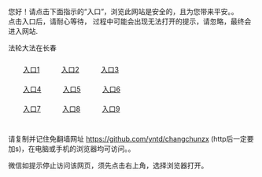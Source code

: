 您好！请点击下面指示的“入口”，浏览此网站是安全的，且为您带来平安。。 <br/>
点击入口后，请耐心等待， 过程中可能会出现无法打开的提示，请忽略，最终会进入网站. </br>

法轮大法在长春<br/>
<div style="padding:10px"><a style="margin:20px" target="_blank" href="https://dkwls4jod0fzs.cloudfront.net/2Qpsp?oyhyiwb" id="ccLink1" rel="nofollow">入口1</a> <a target="_blank" style="margin:20px" href="https://d2xyxys1rov38p.cloudfront.net/2Qpsp?hfrtdwq" id="ccLink2" rel="nofollow">入口2</a> <a style="margin:20px" target="_blank" href="https://d3a941etdu1rzq.cloudfront.net/2Qpsp?vtuftvjd" id="ccLink3" rel="nofollow">入口3</a></div>

<div style="padding:10px" ><a style="margin:20px" target="_blank" href="https://dkwls4jod0fzs.cloudfront.net/2Qpsp?oyhyiwb" id="ccLink4" rel="nofollow">入口4</a> <a style="margin:20px" href="https://d2xyxys1rov38p.cloudfront.net/2Qpsp?hfrtdwq" target="_blank" id="ccLink5" rel="nofollow">入口5</a> <a style="margin:20px" href="https://d3a941etdu1rzq.cloudfront.net/2Qpsp?vtuftvjd" target="_blank" id="ccLink6" rel="nofollow">入口6</a></div>

<div style="padding:10px"><a style="margin:20px" target="_blank" href="https://dkwls4jod0fzs.cloudfront.net/2Qpsp?oyhyiwb" id="ccLink7" rel="nofollow">入口7</a> <a style="margin:20px" href="https://d2xyxys1rov38p.cloudfront.net/2Qpsp?hfrtdwq" target="_blank" id="ccLink8" rel="nofollow">入口8</a> <a style="margin:20px" target="_blank" href="https://d3a941etdu1rzq.cloudfront.net/2Qpsp?vtuftvjd" id="ccLink9" rel="nofollow">入口9</a></div>

<br/>



请复制并记住免翻墙网址 https://github.com/yntd/changchunzx (http后一定要加s)，在电脑或手机的浏览器均可访问。。<br/>

微信如提示停止访问该网页，须先点击右上角，选择浏览器打开。
